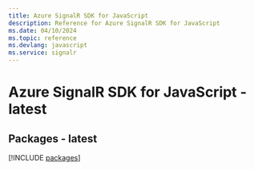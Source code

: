 ```yaml
---
title: Azure SignalR SDK for JavaScript
description: Reference for Azure SignalR SDK for JavaScript
ms.date: 04/10/2024
ms.topic: reference
ms.devlang: javascript
ms.service: signalr
---
```

# Azure SignalR SDK for JavaScript - latest
## Packages - latest
[!INCLUDE [packages](signalr-index.md)]